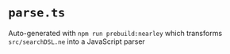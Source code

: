 # `parse.ts`

Auto-generated with `npm run prebuild:nearley` which transforms
`src/searchDSL.ne` into a JavaScript parser
